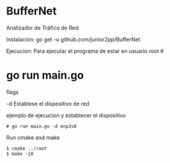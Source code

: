 # BufferNet
Analizador de Tráfico de Red


Instalación:
go get -u github.com/junior2pp/BufferNet

Ejecucion:
Para ejecutar el programa de estar en usuario root #

# go run main.go


flags 

-d	Establese el dispositivo de red 

ejemplo de ejecucion y establecer el dispositivo

	# go run main.go -d enp3s0

Run cmake and make

    $ cmake ../root
    $ make -j8